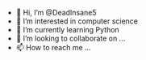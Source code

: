 - 👋 Hi, I’m @DeadInsane5
- 👀 I’m interested in computer science
- 🌱 I’m currently learning Python
- 💞️ I’m looking to collaborate on ...
- 📫 How to reach me ...

<!---
DeadInsane5/DeadInsane5 is a ✨ special ✨ repository because its `README.md` (this file) appears on your GitHub profile.
You can click the Preview link to take a look at your changes.
--->
